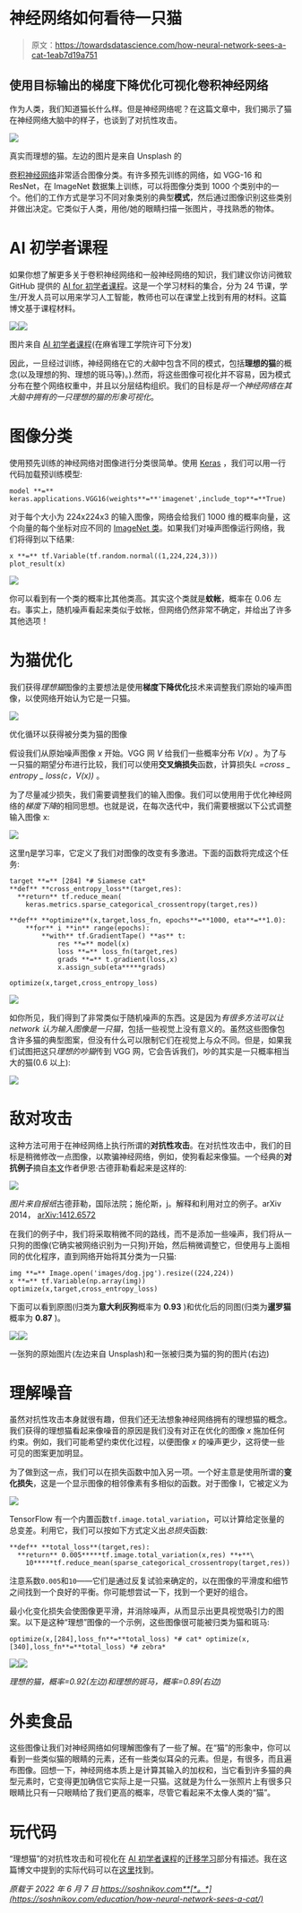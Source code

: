 # 神经网络如何看待一只猫

> 原文：<https://towardsdatascience.com/how-neural-network-sees-a-cat-1eab7d19a751>

## 使用目标输出的梯度下降优化可视化卷积神经网络

作为人类，我们知道猫长什么样。但是神经网络呢？在这篇文章中，我们揭示了猫在神经网络大脑中的样子，也谈到了对抗性攻击。

![](img/139d6104af087a34005f71f02c92ba9a.png)

真实而理想的猫。左边的图片是来自 Unsplash 的

[卷积神经网络](https://github.com/microsoft/AI-For-Beginners/blob/main/lessons/4-ComputerVision/07-ConvNets/README.md)非常适合图像分类。有许多预先训练的网络，如 VGG-16 和 ResNet，在 ImageNet 数据集上训练，可以将图像分类到 1000 个类别中的一个。他们的工作方式是学习不同对象类别的典型**模式**，然后通过图像识别这些类别并做出决定。它类似于人类，用他/她的眼睛扫描一张图片，寻找熟悉的物体。

# **AI 初学者课程**

如果你想了解更多关于卷积神经网络和一般神经网络的知识，我们建议你访问微软 GitHub 提供的 [AI for 初学者课程](http://aka.ms/ai-beginners)。这是一个学习材料的集合，分为 24 节课，学生/开发人员可以用来学习人工智能，教师也可以在课堂上找到有用的材料。这篇博文基于课程材料。

![](img/46db8ac128433033b4c2fc04aa0b5c5e.png)![](img/f49243010f82ac0a3d3f50a7375148d1.png)

图片来自 [AI 初学者课程](http://aka.ms/ai-beginners)(在麻省理工学院许可下分发)

因此，一旦经过训练，神经网络在它的*大脑*中包含不同的模式，包括**理想的猫**的概念(以及理想的狗、理想的斑马等)。).然而，将这些图像可视化并不容易，因为模式分布在整个网络权重中，并且以分层结构组织。我们的目标是*将一个神经网络在其大脑中拥有的一只理想的猫的形象可视化*。

# 图像分类

使用预先训练的神经网络对图像进行分类很简单。使用 [Keras](https://www.tensorflow.org/api_docs/python/tf/keras) ，我们可以用一行代码加载预训练模型:

```
model **=** keras.applications.VGG16(weights**=**'imagenet',include_top**=**True)
```

对于每个大小为 224x224x3 的输入图像，网络会给我们 1000 维的概率向量，这个向量的每个坐标对应不同的 [ImageNet 类](https://github.com/microsoft/AI-For-Beginners/blob/main/lessons/4-ComputerVision/08-TransferLearning/imagenet_classes.json)。如果我们对噪声图像运行网络，我们将得到以下结果:

```
x **=** tf.Variable(tf.random.normal((1,224,224,3)))
plot_result(x)
```

![](img/406cd078cb59615daef25589b9a09022.png)

你可以看到有一个类的概率比其他类高。其实这个类就是**蚊帐**，概率在 0.06 左右。事实上，随机噪声看起来类似于蚊帐，但网络仍然非常不确定，并给出了许多其他选项！

# 为猫优化

我们获得*理想猫*图像的主要想法是使用**梯度下降优化**技术来调整我们原始的噪声图像，以使网络开始认为它是一只猫。

![](img/842b3840bd4bd8b9b6263bddc10dd494.png)

优化循环以获得被分类为猫的图像

假设我们从原始噪声图像 *x* 开始。VGG 网 *V* 给我们一些概率分布 *V(x)* 。为了与一只猫的期望分布进行比较，我们可以使用**交叉熵损失**函数，计算损失*L =*cross _ entropy _ loss*(c，V(x))* 。

为了尽量减少损失，我们需要调整我们的输入图像。我们可以使用用于优化神经网络的*梯度下降*的相同思想。也就是说，在每次迭代中，我们需要根据以下公式调整输入图像 x:

![](img/bd9e462c1505580761a7a97517422e4a.png)

这里η是学习率，它定义了我们对图像的改变有多激进。下面的函数将完成这个任务:

```
target **=** [284] *# Siamese cat* 
**def** **cross_entropy_loss**(target,res):
  **return** tf.reduce_mean(
    keras.metrics.sparse_categorical_crossentropy(target,res))

**def** **optimize**(x,target,loss_fn, epochs**=**1000, eta**=**1.0):
    **for** i **in** range(epochs):
        **with** tf.GradientTape() **as** t:
            res **=** model(x)
            loss **=** loss_fn(target,res)
            grads **=** t.gradient(loss,x)
            x.assign_sub(eta*****grads)

optimize(x,target,cross_entropy_loss)
```

![](img/8628588be1f1b4ec5a7b96a82455df7d.png)

如你所见，我们得到了非常类似于随机噪声的东西。这是因为*有很多方法可以让 network 认为输入图像是一只猫*，包括一些视觉上没有意义的。虽然这些图像包含许多猫的典型图案，但没有什么可以限制它们在视觉上与众不同。但是，如果我们试图把这只*理想的吵猫*传到 VGG 网，它会告诉我们，吵的其实是一只概率相当大的猫(0.6 以上):

![](img/3e8c5559cc9ec33cc8183cdd29be7053.png)

# 敌对攻击

这种方法可用于在神经网络上执行所谓的**对抗性攻击**。在对抗性攻击中，我们的目标是稍微修改一点图像，以欺骗神经网络，例如，使狗看起来像猫。一个经典的**对抗例子**摘自[本文](https://arxiv.org/abs/1412.6572)作者伊恩·古德菲勒看起来是这样的:

![](img/9ac2a75d0918e9f9292d59277f994fd7.png)

*图片来自报纸*古德菲勒，国际法院；施伦斯，j。解释和利用对立的例子。arXiv 2014， [arXiv:1412.6572](https://arxiv.org/abs/1412.6572)

在我们的例子中，我们将采取稍微不同的路线，而不是添加一些噪声，我们将从一只狗的图像(它确实被网络识别为一只狗)开始，然后稍微调整它，但使用与上面相同的优化程序，直到网络开始将其分类为一只猫:

```
img **=** Image.open('images/dog.jpg').resize((224,224))
x **=** tf.Variable(np.array(img))
optimize(x,target,cross_entropy_loss)
```

下面可以看到原图(归类为**意大利灰狗**概率为 **0.93** )和优化后的同图(归类为**暹罗猫**概率为 **0.87** )。

![](img/dc51f5e18249f7b3fcada5ec4b7070fd.png)![](img/a4e5ea0e7e7f7e08aee5b7a4cf9c895f.png)

一张狗的原始图片(左边来自 Unsplash)和一张被归类为猫的狗的图片(右边)

# 理解噪音

虽然对抗性攻击本身就很有趣，但我们还无法想象神经网络拥有的理想猫的概念。我们获得的理想猫看起来像噪音的原因是我们没有对正在优化的图像 *x* 施加任何约束。例如，我们可能希望约束优化过程，以便图像 *x* 的噪声更少，这将使一些可见的图案更加明显。

为了做到这一点，我们可以在损失函数中加入另一项。一个好主意是使用所谓的**变化损失**，这是一个显示图像的相邻像素有多相似的函数。对于图像 I，它被定义为

![](img/a4733e898327a832e9d2471dbc3ac078.png)

TensorFlow 有一个内置函数`tf.image.total_variation`，可以计算给定张量的总变差。利用它，我们可以按如下方式定义出*总损失*函数:

```
**def** **total_loss**(target,res):
  **return** 0.005*****tf.image.total_variation(x,res) **+**\
    10*****tf.reduce_mean(sparse_categorical_crossentropy(target,res))
```

注意系数`0.005`和`10`——它们是通过反复试验来确定的，以在图像的平滑度和细节之间找到一个良好的平衡。你可能想尝试一下，找到一个更好的组合。

最小化变化损失会使图像更平滑，并消除噪声，从而显示出更具视觉吸引力的图案。以下是这种“理想”图像的一个示例，这些图像很可能被归类为猫和斑马:

```
optimize(x,[284],loss_fn**=**total_loss) *# cat* optimize(x,[340],loss_fn**=**total_loss) *# zebra*
```

![](img/56f295c7c5fbb8ad8a7cc752d1a1bedd.png)![](img/9193190dac7f670b8247df26b92fbf97.png)

*理想的猫，概率=0.92(左边)和理想的斑马，概率=0.89(右边)*

# 外卖食品

这些图像让我们对神经网络如何理解图像有了一些了解。在“猫”的形象中，你可以看到一些类似猫的眼睛的元素，还有一些类似耳朵的元素。但是，有很多，而且遍布图像。回想一下，神经网络本质上是计算其输入的加权和，当它看到许多猫的典型元素时，它变得更加确信它实际上是一只猫。这就是为什么一张照片上有很多只眼睛比只有一只眼睛给了我们更高的概率，尽管它看起来不太像人类的“猫”。

# 玩代码

“理想猫”的对抗性攻击和可视化在 [AI 初学者课程](http://aka.ms/ai-beginners)的[迁移学习](https://github.com/microsoft/AI-For-Beginners/tree/main/lessons/4-ComputerVision/08-TransferLearning)部分有描述。我在这篇博文中提到的实际代码可以在[这里](https://github.com/microsoft/AI-For-Beginners/blob/main/lessons/4-ComputerVision/08-TransferLearning/AdversarialCat_TF.ipynb)找到。

*原载于 2022 年 6 月 7 日 https://soshnikov.com**[*。*](https://soshnikov.com/education/how-neural-network-sees-a-cat/)*